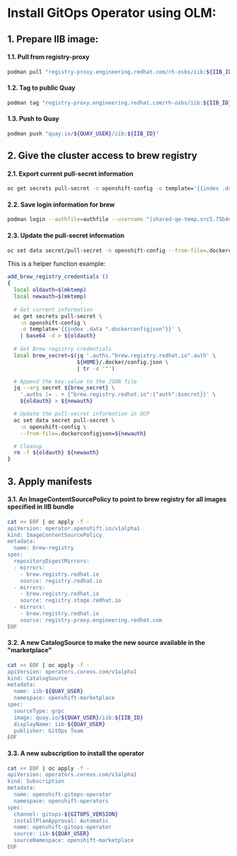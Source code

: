 # Install GitOps Operator using OLM:


## 1. Prepare IIB image:

#### 1.1. Pull from registry-proxy
```bash
podman pull "registry-proxy.engineering.redhat.com/rh-osbs/iib:${IIB_ID}"
```

#### 1.2. Tag to public Quay
```bash
podman tag "registry-proxy.engineering.redhat.com/rh-osbs/iib:${IIB_ID}" "quay.io/${QUAY_USER}/iib:${IIB_ID}"
```

#### 1.3. Push to Quay
```bash
podman push "quay.io/${QUAY_USER}/iib:${IIB_ID}"
```


## 2. Give the cluster access to brew registry

#### 2.1. Export current pull-secret information
```bash
oc get secrets pull-secret -n openshift-config -o template='{{index .data ".dockerconfigjson"}}' | base64 -d > authfile
```

#### 2.2. Save login information for brew
```bash
podman login --authfile=authfile --username "|shared-qe-temp.src5.75b4d5" brew.registry.redhat.io
```

#### 2.3. Update the pull-secret information
```bash
oc set data secret/pull-secret -n openshift-config --from-file=.dockerconfigjson=authfile
```

This is a helper function example:

```bash
add_brew_registry_credentials ()
{
  local oldauth=$(mktemp)
  local newauth=$(mktemp)
  
  # Get current information
  oc get secrets pull-secret \
    -n openshift-config \
    -o template='{{index .data ".dockerconfigjson"}}' \
    | base64 -d > ${oldauth}
  
  # Get Brew registry credentials
  local brew_secret=$(jq '.auths."brew.registry.redhat.io".auth' \
                      ${HOME}/.docker/config.json \
                      | tr -d '"')

  # Append the key:value to the JSON file
  jq --arg secret ${brew_secret} \
    '.auths |= . + {"brew.registry.redhat.io":{"auth":$secret}}' \
    ${oldauth} > ${newauth}

  # Update the pull-secret information in OCP
  oc set data secret pull-secret \
    -n openshift-config \
    --from-file=.dockerconfigjson=${newauth}

  # Cleanup
  rm -f ${oldauth} ${newauth}
}
```


## 3. Apply manifests

#### 3.1. An ImageContentSourcePolicy to point to brew registry for all images specified in IIB bundle
```bash
cat << EOF | oc apply -f -
apiVersion: operator.openshift.io/v1alpha1 
kind: ImageContentSourcePolicy 
metadata: 
  name: brew-registry 
spec: 
  repositoryDigestMirrors: 
  - mirrors: 
    - brew.registry.redhat.io 
    source: registry.redhat.io 
  - mirrors: 
    - brew.registry.redhat.io 
    source: registry.stage.redhat.io 
  - mirrors: 
    - brew.registry.redhat.io 
    source: registry-proxy.engineering.redhat.com
EOF
```

#### 3.2. A new CatalogSource to make the new source available in the "marketplace"
```bash
cat << EOF | oc apply -f -
apiVersion: operators.coreos.com/v1alpha1
kind: CatalogSource
metadata:
  name: iib-${QUAY_USER}
  namespace: openshift-marketplace
spec:
  sourceType: grpc
  image: quay.io/${QUAY_USER}/iib:${IIB_ID}
  displayName: iib-${QUAY_USER}
  publisher: GitOps Team
EOF
```

#### 3.3. A new subscription to install the operator
```bash
cat << EOF | oc apply -f -
apiVersion: operators.coreos.com/v1alpha1
kind: Subscription
metadata:
  name: openshift-gitops-operator
  namespace: openshift-operators
spec:
  channel: gitops-${GITOPS_VERSION}
  installPlanApproval: Automatic
  name: openshift-gitops-operator
  source: iib-${QUAY_USER}
  sourceNamespace: openshift-marketplace
EOF
```

